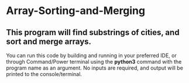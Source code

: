 # Array-Sorting-and-Merging

## This program will find substrings of cities, and sort and merge arrays.

You can run this code by building and running in your preferred IDE, or through Command/Power terminal using the **python3** command with the program name as an argument. No inputs are required, and output will be printed to the console/terminal.
